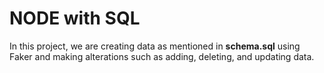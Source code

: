 # NODE with SQL

In this project, we are creating data as mentioned in <b>schema.sql</b> using Faker and making alterations such as adding, deleting, and updating data.

